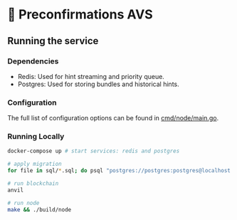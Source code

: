 # 🔌 Preconfirmations AVS 

## Running the service

### Dependencies

- Redis: Used for hint streaming and priority queue.
- Postgres: Used for storing bundles and historical hints.

### Configuration

The full list of configuration options can be found in [cmd/node/main.go](cmd/node/main.go).

### Running Locally

```bash
docker-compose up # start services: redis and postgres

# apply migration
for file in sql/*.sql; do psql "postgres://postgres:postgres@localhost:5432/postgres?sslmode=disable" -f $file; done

# run blockchain
anvil

# run node
make && ./build/node
```